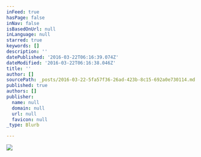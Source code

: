 ```yaml
---
inFeed: true
hasPage: false
inNav: false
isBasedOnUrl: null
inLanguage: null
starred: true
keywords: []
description: ''
datePublished: '2016-03-22T06:16:39.074Z'
dateModified: '2016-03-22T06:16:38.046Z'
title: ''
author: []
sourcePath: _posts/2016-03-22-5fa57f36-26ad-423b-8c15-692a0e730114.md
published: true
authors: []
publisher:
  name: null
  domain: null
  url: null
  favicon: null
_type: Blurb

---
```

![](https://the-grid-user-content.s3-us-west-2.amazonaws.com/ef788df8-95b4-4095-8f51-f5570ce997bc.gif)